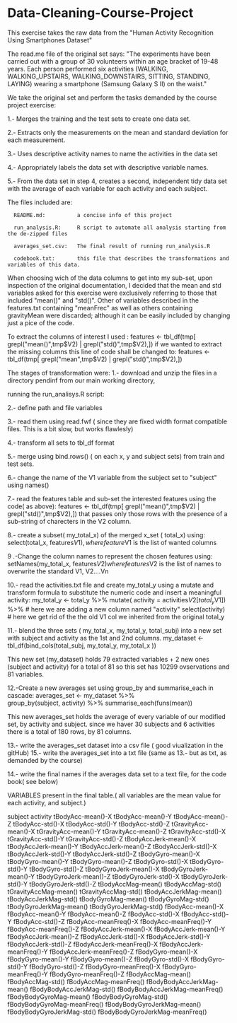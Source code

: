 
# Data-Cleaning-Course-Project

 This exercise  takes the raw data from the "Human Activity Recognition Using Smartphones Dataset"
 
 The read.me file of the original set  says:
 "The experiments have been carried out with a group of 30 volunteers within an age bracket of 19-48 years. Each person performed six activities (WALKING, WALKING_UPSTAIRS, WALKING_DOWNSTAIRS, SITTING, STANDING, LAYING) wearing a smartphone (Samsung Galaxy S II) on the waist."
 
 We take the original set and perform the tasks demanded by the course project exercise:
 
 1.- Merges the training and the test sets to create one data set.
 
 2.- Extracts only the measurements on the mean and standard deviation for each measurement. 
 
 3.- Uses descriptive activity names to name the activities in the data set
 
 4.- Appropriately labels the data set with descriptive variable names. 
 
 5.- From the data set in step 4, creates a second, independent tidy data set with the average of each variable 
   for each activity and each subject.


The files included are:

      README.md:          a concise info of this project

      run_analysis.R:     R script to automate all analysis starting from the de-zipped files 

      averages_set.csv:   The final result of running run_analysis.R

      codebook.txt:       this file that describes the transformations and variables of this data. 


When choosing wich of the data columns to get into my sub-set, upon inspection of the original documentation, I decided that the mean and std variables asked for this exercise were exclusively referring to those that included  "mean()" and "std()". 
Other of variables described in the features.txt  containing "meanFrec"  as well as others containing gravityMean were discarded; although it can be easily included by changing  just a pice of the code.

To extract the columns of interest I used : 
    features <- tbl_df(tmp[ grepl("mean()",tmp$V2) | grepl("std()",tmp$V2),]) 
if we wanted to extract the missing columns this line of code shall be changed to:
    features <- tbl_df(tmp[ grepl("mean",tmp$V2) | grepl("std()",tmp$V2),]) 

The stages of transformation were:
1.- download and unzip the files in a directory pendinf from our main working directory, 

running the run_analisys.R script:

2.- define path and file variables 

3.- read them using read.fwf (  since they are fixed width format compatible files. This is a bit slow, but works flawlesly)

4.- transform all sets to tbl_df format

5.- merge using bind.rows() ( on each x, y and subject sets) from  train and test sets.

6.- change the name of the V1 variable from the subject set to "subject" using names()

7.- read the features table and sub-set  the interested features using the code( as above):
            features <- tbl_df(tmp[ grepl("mean()",tmp$V2) | grepl("std()",tmp$V2),]) 
                that passes only those rows with  the presence of a sub-string of charecters in the V2 column.

8.- create a subset( my_total_x) of the  merged x_set ( total_x) using:
            select(total_x, features$V1), where feature$V1 is the list of wanted columns

9 .-Change the column names to represent the chosen features using:
            setNames(my_total_x, features$V2) where features$V2 is the list of names to overwrite the standard V1, V2....Vn
    
10.- read the activities.txt file and create my_total_y  using a mutate and transform formula to substitute the numeric code and insert a meaningful activity:
    my_total_y <- total_y %>% 
                mutate( activity = activities$V2[total_y$V1]) %>% # here we are adding a new column named "activity"
                select(activity) # here we get rid of the the old V1 col we inherited from the original total_y

11.- blend the three sets ( my_total_x, my_total_y, total_subj) into a new set with subject and activity as the 1st and 2nd columns.
                my_dataset <- tbl_df(bind_cols(total_subj, my_total_y, my_total_x ))

This new set (my_dataset) holds 79  extracted variables + 2 new ones (subject and activity) for a total of 81
so this set has 10299 ovservations and 81 variables.

12.-Create a new averages set using group_by and summarise_each in cascade:
                averages_set <- my_dataset %>%  
                                    group_by(subject, activity) %>%
                                    summarise_each(funs(mean))

This new averages_set holds the average of every variable of our modified set, by activity and subject.
since we haver 30 subjects and 6 activities there is a total of 180 rows, by 81 columns.

13.- write the averages_set dataset into a csv file ( good viualization in the gitHub)
15.- write the averages_set into a txt file (same as 13.- but as txt, as demanded by the course)


14.- write the final names if the averages data set to a text file, for the code book( see below)


VARIABLES present in the final table.( all variables are the mean value for each activity, and subject.)

subject
activity
tBodyAcc-mean()-X
tBodyAcc-mean()-Y
tBodyAcc-mean()-Z
tBodyAcc-std()-X
tBodyAcc-std()-Y
tBodyAcc-std()-Z
tGravityAcc-mean()-X
tGravityAcc-mean()-Y
tGravityAcc-mean()-Z
tGravityAcc-std()-X
tGravityAcc-std()-Y
tGravityAcc-std()-Z
tBodyAccJerk-mean()-X
tBodyAccJerk-mean()-Y
tBodyAccJerk-mean()-Z
tBodyAccJerk-std()-X
tBodyAccJerk-std()-Y
tBodyAccJerk-std()-Z
tBodyGyro-mean()-X
tBodyGyro-mean()-Y
tBodyGyro-mean()-Z
tBodyGyro-std()-X
tBodyGyro-std()-Y
tBodyGyro-std()-Z
tBodyGyroJerk-mean()-X
tBodyGyroJerk-mean()-Y
tBodyGyroJerk-mean()-Z
tBodyGyroJerk-std()-X
tBodyGyroJerk-std()-Y
tBodyGyroJerk-std()-Z
tBodyAccMag-mean()
tBodyAccMag-std()
tGravityAccMag-mean()
tGravityAccMag-std()
tBodyAccJerkMag-mean()
tBodyAccJerkMag-std()
tBodyGyroMag-mean()
tBodyGyroMag-std()
tBodyGyroJerkMag-mean()
tBodyGyroJerkMag-std()
fBodyAcc-mean()-X
fBodyAcc-mean()-Y
fBodyAcc-mean()-Z
fBodyAcc-std()-X
fBodyAcc-std()-Y
fBodyAcc-std()-Z
fBodyAcc-meanFreq()-X
fBodyAcc-meanFreq()-Y
fBodyAcc-meanFreq()-Z
fBodyAccJerk-mean()-X
fBodyAccJerk-mean()-Y
fBodyAccJerk-mean()-Z
fBodyAccJerk-std()-X
fBodyAccJerk-std()-Y
fBodyAccJerk-std()-Z
fBodyAccJerk-meanFreq()-X
fBodyAccJerk-meanFreq()-Y
fBodyAccJerk-meanFreq()-Z
fBodyGyro-mean()-X
fBodyGyro-mean()-Y
fBodyGyro-mean()-Z
fBodyGyro-std()-X
fBodyGyro-std()-Y
fBodyGyro-std()-Z
fBodyGyro-meanFreq()-X
fBodyGyro-meanFreq()-Y
fBodyGyro-meanFreq()-Z
fBodyAccMag-mean()
fBodyAccMag-std()
fBodyAccMag-meanFreq()
fBodyBodyAccJerkMag-mean()
fBodyBodyAccJerkMag-std()
fBodyBodyAccJerkMag-meanFreq()
fBodyBodyGyroMag-mean()
fBodyBodyGyroMag-std()
fBodyBodyGyroMag-meanFreq()
fBodyBodyGyroJerkMag-mean()
fBodyBodyGyroJerkMag-std()
fBodyBodyGyroJerkMag-meanFreq()
